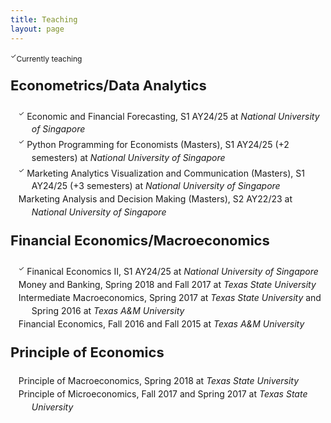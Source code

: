 ```yaml
---
title: Teaching
layout: page
---
```


<title>Ta-Cheng Huang | Teaching </title>

<style type="text/css">
	ol>li{list-style: none; list-style-position: inside; padding-left: 10px; text-indent: -1.5em; line-height: 150%}
	p.firstlevel{font-size: 22px; font-weight: bold}
	p.secondlevel{font-size: 16px; font-weight: bold;} 
    sup{font-size: 8pt;}
</style>
<!-- color: #4B0082; -->
<!-- ol>li:before{content:"["counter(list)"]"; counter-increment: list -1} -->

<!-- <p class="firstlevel"> Independent Instructor</p> -->
<p style="font-size: 12px"><sup>&#10003;</sup>Currently teaching</p>
<p class="firstlevel"> Econometrics/Data Analytics</p>
<!-- <ol style="counter-reset: list 3">-->
<ol>
	<li> <sup>&#10003;</sup> Economic and Financial Forecasting, S1 AY24/25 at <em>National University of Singapore</em>  </li>
	<li> <sup>&#10003;</sup> Python Programming for Economists (Masters), S1 AY24/25 (+2 semesters) at <em>National University of Singapore</em>  </li>
	<li> <sup>&#10003;</sup> Marketing Analytics Visualization and Communication (Masters), S1 AY24/25 (+3 semesters) at <em>National University of Singapore</em>  </li>
	<li> Marketing Analysis and Decision Making (Masters), S2 AY22/23 at <em>National University of Singapore</em>  </li>
</ol>
<!-- </ol> -->

<p class="firstlevel"> Financial Economics/Macroeconomics</p>
<!-- <ol style="counter-reset: list 4"> -->
<ol>
	<li> <sup>&#10003;</sup> Finanical Economics II, S1 AY24/25 at <em>National University of Singapore</em>  </li>
	<li> Money and Banking, Spring 2018 and Fall 2017 at <em>Texas State University</em>  </li>
	<li> Intermediate Macroeconomics, Spring 2017 at <em>Texas State University</em> and Spring 2016 at <em>Texas A&amp;M University</em> </li>
	<li> Financial Economics, Fall 2016 and Fall 2015 at <em>Texas A&amp;M University</em> </li>
</ol>
<!-- </ol> -->

<p class="firstlevel"> Principle of Economics</p>
<!-- <ol style="counter-reset: list 3"> -->
<ol>
	<li> Principle of Macroeconomics, Spring 2018 at <em>Texas State University</em>  </li>
	<li> Principle of Microeconomics, Fall 2017 and Spring 2017 at <em>Texas State University</em>  </li>
</ol>
<!-- </ol> -->


<!--
<p class="firstlevel"> Teaching Assistant<sup>&#8902;</sup></p>
<p class="secondlevel"> Econometrics / Statistics</p>
<ol style="counter-reset: list 4">
	<li> Summer Math-Stat Boot Camp (PhD), <em>Texas A&amp;M University</em> (2017, 2016, 2015, 2014)</li>
	<li> Introduction to Econometrics, <em>Texas A&amp;M University</em> (Spring 2014)</li>
	<li> Econometrics (PhD), <em>Texas A&amp;M University</em> (Spring 2013, Fall 2012)</li>
</ol> 

<p style="font-size: 14px"><sup>&#8902;</sup>Responsible for teaching weekly (or daily in summer) review sessions.</p>
-->
